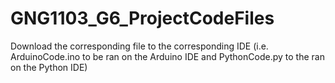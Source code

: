 # GNG1103_G6_ProjectCodeFiles
Download the corresponding file to the corresponding IDE (i.e. ArduinoCode.ino to be ran on the Arduino IDE and PythonCode.py to the ran on the Python IDE)
